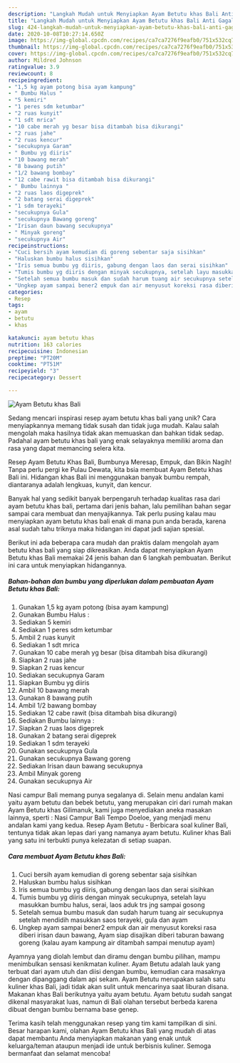 ```yaml
---
description: "Langkah Mudah untuk Menyiapkan Ayam Betutu khas Bali Anti Gagal"
title: "Langkah Mudah untuk Menyiapkan Ayam Betutu khas Bali Anti Gagal"
slug: 424-langkah-mudah-untuk-menyiapkan-ayam-betutu-khas-bali-anti-gagal
date: 2020-10-08T10:27:14.650Z
image: https://img-global.cpcdn.com/recipes/ca7ca7276f9eafb0/751x532cq70/ayam-betutu-khas-bali-foto-resep-utama.jpg
thumbnail: https://img-global.cpcdn.com/recipes/ca7ca7276f9eafb0/751x532cq70/ayam-betutu-khas-bali-foto-resep-utama.jpg
cover: https://img-global.cpcdn.com/recipes/ca7ca7276f9eafb0/751x532cq70/ayam-betutu-khas-bali-foto-resep-utama.jpg
author: Mildred Johnson
ratingvalue: 3.9
reviewcount: 8
recipeingredient:
- "1,5 kg ayam potong bisa ayam kampung"
- " Bumbu Halus "
- "5 kemiri"
- "1 peres sdm ketumbar"
- "2 ruas kunyit"
- "1 sdt mrica"
- "10 cabe merah yg besar bisa ditambah bisa dikurangi"
- "2 ruas jahe"
- "2 ruas kencur"
- "secukupnya Garam"
- " Bumbu yg diiris"
- "10 bawang merah"
- "8 bawang putih"
- "1/2 bawang bombay"
- "12 cabe rawit bisa ditambah bisa dikurangi"
- " Bumbu lainnya "
- "2 ruas laos digeprek"
- "2 batang serai digeprek"
- "1 sdm terayeki"
- "secukupnya Gula"
- "secukupnya Bawang goreng"
- "Irisan daun bawang secukupnya"
- " Minyak goreng"
- "secukupnya Air"
recipeinstructions:
- "Cuci bersih ayam kemudian di goreng sebentar saja sisihkan"
- "Haluskan bumbu halus sisihkan"
- "Iris semua bumbu yg diiris, gabung dengan laos dan serai sisihkan"
- "Tumis bumbu yg diiris dengan minyak secukupnya, setelah layu masukkan bumbu halus, serai, laos aduk trs jng sampai gosong"
- "Setelah semua bumbu masuk dan sudah harum tuang air secukupnya setelah mendidih masukkan saos terayeki, gula dan ayam"
- "Ungkep ayam sampai bener2 empuk dan air menyusut koreksi rasa diberi irisan daun bawang, Ayam siap disajikan diberi taburan bawang goreng (kalau ayam kampung air ditambah sampai menutup ayam)"
categories:
- Resep
tags:
- ayam
- betutu
- khas

katakunci: ayam betutu khas 
nutrition: 163 calories
recipecuisine: Indonesian
preptime: "PT20M"
cooktime: "PT51M"
recipeyield: "3"
recipecategory: Dessert

---
```



![Ayam Betutu khas Bali](https://img-global.cpcdn.com/recipes/ca7ca7276f9eafb0/751x532cq70/ayam-betutu-khas-bali-foto-resep-utama.jpg)

Sedang mencari inspirasi resep ayam betutu khas bali yang unik? Cara menyiapkannya memang tidak susah dan tidak juga mudah. Kalau salah mengolah maka hasilnya tidak akan memuaskan dan bahkan tidak sedap. Padahal ayam betutu khas bali yang enak selayaknya memiliki aroma dan rasa yang dapat memancing selera kita.

Resep Ayam Betutu Khas Bali, Bumbunya Meresap, Empuk, dan Bikin Nagih! Tanpa perlu pergi ke Pulau Dewata, kita bsia membuat Ayam Betetu khas Bali ini. Hidangan khas Bali ini menggunakan banyak bumbu rempah, diantaranya adalah lengkuas, kunyit, dan kencur.

Banyak hal yang sedikit banyak berpengaruh terhadap kualitas rasa dari ayam betutu khas bali, pertama dari jenis bahan, lalu pemilihan bahan segar sampai cara membuat dan menyajikannya. Tak perlu pusing kalau mau menyiapkan ayam betutu khas bali enak di mana pun anda berada, karena asal sudah tahu triknya maka hidangan ini dapat jadi sajian spesial.


Berikut ini ada beberapa cara mudah dan praktis dalam mengolah ayam betutu khas bali yang siap dikreasikan. Anda dapat menyiapkan Ayam Betutu khas Bali memakai 24 jenis bahan dan 6 langkah pembuatan. Berikut ini cara untuk menyiapkan hidangannya.

<!--inarticleads1-->

##### Bahan-bahan dan bumbu yang diperlukan dalam pembuatan Ayam Betutu khas Bali:

1. Gunakan 1,5 kg ayam potong (bisa ayam kampung)
1. Gunakan  Bumbu Halus :
1. Sediakan 5 kemiri
1. Sediakan 1 peres sdm ketumbar
1. Ambil 2 ruas kunyit
1. Sediakan 1 sdt mrica
1. Gunakan 10 cabe merah yg besar (bisa ditambah bisa dikurangi)
1. Siapkan 2 ruas jahe
1. Siapkan 2 ruas kencur
1. Sediakan secukupnya Garam
1. Siapkan  Bumbu yg diiris
1. Ambil 10 bawang merah
1. Gunakan 8 bawang putih
1. Ambil 1/2 bawang bombay
1. Sediakan 12 cabe rawit (bisa ditambah bisa dikurangi)
1. Sediakan  Bumbu lainnya :
1. Siapkan 2 ruas laos digeprek
1. Gunakan 2 batang serai digeprek
1. Sediakan 1 sdm terayeki
1. Gunakan secukupnya Gula
1. Gunakan secukupnya Bawang goreng
1. Sediakan Irisan daun bawang secukupnya
1. Ambil  Minyak goreng
1. Gunakan secukupnya Air


Nasi campur Bali memang punya segalanya di. Selain menu andalan kami yaitu ayam betutu dan bebek betutu, yang merupakan ciri dari rumah makan Ayam Betutu khas Gilimanuk, kami juga menyediakan aneka masakan lainnya, sperti : Nasi Campur Bali Tempo Doeloe, yang menjadi menu andalan kami yang kedua. Resep Ayam Betutu - Berbicara soal kuliner Bali, tentunya tidak akan lepas dari yang namanya ayam betutu. Kuliner khas Bali yang satu ini terbukti punya kelezatan di setiap suapan. 

<!--inarticleads2-->

##### Cara membuat Ayam Betutu khas Bali:

1. Cuci bersih ayam kemudian di goreng sebentar saja sisihkan
1. Haluskan bumbu halus sisihkan
1. Iris semua bumbu yg diiris, gabung dengan laos dan serai sisihkan
1. Tumis bumbu yg diiris dengan minyak secukupnya, setelah layu masukkan bumbu halus, serai, laos aduk trs jng sampai gosong
1. Setelah semua bumbu masuk dan sudah harum tuang air secukupnya setelah mendidih masukkan saos terayeki, gula dan ayam
1. Ungkep ayam sampai bener2 empuk dan air menyusut koreksi rasa diberi irisan daun bawang, Ayam siap disajikan diberi taburan bawang goreng (kalau ayam kampung air ditambah sampai menutup ayam)


Ayamnya yang diolah lembut dan diramu dengan bumbu pilihan, mampu menimbulkan sensasi kenikmatan kuliner. Ayam Betutu adalah lauk yang terbuat dari ayam utuh dan diisi dengan bumbu, kemudian cara masaknya dengan dipanggang dalam api sekam. Ayam Betutu merupakan salah satu kuliner khas Bali, jadi tidak akan sulit untuk mencarinya saat liburan disana. Makanan khas Bali berikutnya yaitu ayam betutu. Ayam betutu sudah sangat dikenal masyarakat luas, namun di Bali olahan tersebut berbeda karena dibuat dengan bumbu bernama base genep. 

Terima kasih telah menggunakan resep yang tim kami tampilkan di sini. Besar harapan kami, olahan Ayam Betutu khas Bali yang mudah di atas dapat membantu Anda menyiapkan makanan yang enak untuk keluarga/teman ataupun menjadi ide untuk berbisnis kuliner. Semoga bermanfaat dan selamat mencoba!
